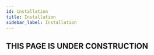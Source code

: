 ```yaml
---
id: installation
title: Installation
sidebar_label: Installation
---
```


## THIS PAGE IS UNDER CONSTRUCTION